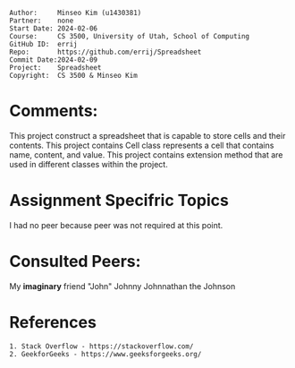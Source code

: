﻿```
Author:		Minseo Kim (u1430381)
Partner:	none
Start Date:	2024-02-06
Course:		CS 3500, University of Utah, School of Computing
GitHub ID:	errij
Repo:		https://github.com/errij/Spreadsheet
Commit Date:2024-02-09
Project:	Spreadsheet
Copyright:	CS 3500 & Minseo Kim
```

# Comments:

This project construct a spreadsheet that is capable to store cells and their contents.
This project contains Cell class represents a cell that contains name, content, and value.
This project contains extension method that are used in different classes within the project.

# Assignment Specifric Topics

I had no peer because peer was not required at this point.

# Consulted Peers:

My **imaginary** friend "John" Johnny Johnnathan the Johnson

# References
	
	1. Stack Overflow - https://stackoverflow.com/
	2. GeekforGeeks - https://www.geeksforgeeks.org/